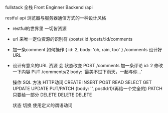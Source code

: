 fullstack 全栈
Front Enginner
Backend   /api

restful api
浏览器与服务器通信方式的一种设计风格

- restful的世界里 一切皆资源
- url 来唯一定位资源的识别符
  /posts/:id
  /posts/:id/comments
- 加一条comment 如何操作
  {
    id: 2,
    body: 'oh, rain, too'
  }
  /comments 设计好URL
- 设计有意义的URL
  资源 会  状态改变
  POST /comments 加一条评论 id: 2
  修改一下内容
  PUT    /comments/2  body: '最美不过下雨天，一起与你...'

  
  操作      SQL 方法    HTTP动词
  CREATE    INSERT      POST
  READ      SELECT      GET
  UPDATE    UPDATE      PUT/PATCH {body: '', postId:1}(再给一个完全的) PATCH  只要给一部分
  DELETE    DELETE      DELETE

  状态  切换  使用定义的谓语动词
